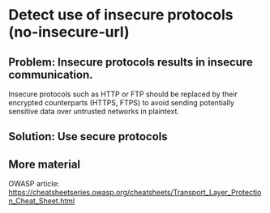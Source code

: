 # Detect use of insecure protocols (no-insecure-url)

## Problem: Insecure protocols results in insecure communication.
Insecure protocols such as HTTP or FTP should be replaced by their encrypted counterparts (HTTPS, FTPS) to avoid sending potentially sensitive data over untrusted networks in plaintext.

## Solution: Use secure protocols

## More material
OWASP article: https://cheatsheetseries.owasp.org/cheatsheets/Transport_Layer_Protection_Cheat_Sheet.html